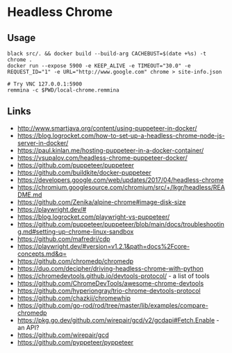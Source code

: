 # Headless Chrome


## Usage

```
black src/. && docker build --build-arg CACHEBUST=$(date +%s) -t chrome .
docker run --expose 5900 -e KEEP_ALIVE -e TIMEOUT="30.0" -e REQUEST_ID="1" -e URL="http://www.google.com" chrome > site-info.json

# Try VNC 127.0.0.1:5900
remmina -c $PWD/local-chrome.remmina

```

## Links

* http://www.smartjava.org/content/using-puppeteer-in-docker/
* https://blog.logrocket.com/how-to-set-up-a-headless-chrome-node-js-server-in-docker/
* https://paul.kinlan.me/hosting-puppeteer-in-a-docker-container/
* https://vsupalov.com/headless-chrome-puppeteer-docker/
* https://github.com/puppeteer/puppeteer
* https://github.com/buildkite/docker-puppeteer
* https://developers.google.com/web/updates/2017/04/headless-chrome
* https://chromium.googlesource.com/chromium/src/+/lkgr/headless/README.md
* https://github.com/Zenika/alpine-chrome#image-disk-size
* https://playwright.dev/#
* https://blog.logrocket.com/playwright-vs-puppeteer/
* https://github.com/puppeteer/puppeteer/blob/main/docs/troubleshooting.md#setting-up-chrome-linux-sandbox
* https://github.com/mafredri/cdp
* https://playwright.dev/#version=v1.2.1&path=docs%2Fcore-concepts.md&q=
* https://github.com/chromedp/chromedp
* https://duo.com/decipher/driving-headless-chrome-with-python
* https://chromedevtools.github.io/devtools-protocol/    - a list of tools
* https://github.com/ChromeDevTools/awesome-chrome-devtools
* https://github.com/hyperiongray/trio-chrome-devtools-protocol
* https://github.com/chazkii/chromewhip
* https://github.com/go-rod/rod/tree/master/lib/examples/compare-chromedp
* https://pkg.go.dev/github.com/wirepair/gcd/v2/gcdapi#Fetch.Enable  - an API?
* https://github.com/wirepair/gcd
* https://github.com/pyppeteer/pyppeteer

